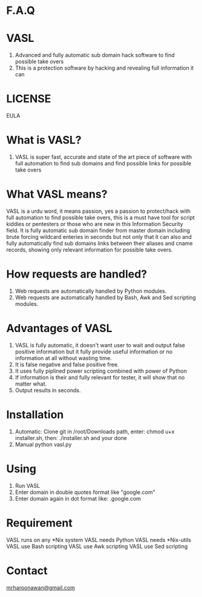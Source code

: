 # F.A.Q

# VASL
1. Advanced and fully automatic sub domain hack software to find possible take overs
2. This is a protection software by hacking and revealing full information it can

# LICENSE
EULA

# What is VASL?
1. VASL is super fast, accurate and state of the art piece of software with full automation to find sub domains and find
possible links for possible take overs


# What VASL means?
VASL is a urdu word, it means passion, yes a passion to protect/hack with full automation to find possible take overs, 
this is a must have tool for script kiddies or pentesters or those who are new in this Information Security field. 
It is fully automatic sub domain finder from master domain including brute forcing wildcard enteries in seconds
but not only that it can also and fully automatically find sub domains links between their aliases and cname records, 
showing only relevant information for possible take overs.

# How requests are handled?
1. Web requests are automatically handled by Python modules.
2. Web requests are automatically handled by Bash, Awk and Sed scripting modules.

# Advantages of VASL
1. VASL is fully automatic, it doesn't want user to wait and output false positive information but it fully provide useful 
information or no information at all without wasting time.
2. It is false negative and false positive free.
3. It uses fully piplined power scripting combined with power of Python
4. If information is their and fully relevant for tester, it will show that no matter what.
5. Output results in seconds.

# Installation
1. Automatic: Clone git in /root/Downloads path, enter: chmod u+x installer.sh, then: ./installer.sh and your done
1. Manual python vasl.py

# Using
1. Run VASL
2. Enter domain in double quotes format like "google.com"
3. Enter domain again in dot format like: .google.com

# Requirement
VASL runs on any *Nix system
VASL needs Python
VASL needs *Nix-utils
VASL use Bash scripting
VASL use Awk scripting
VASL use Sed scripting

# Contact
mrharoonawan@gmail.com
